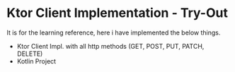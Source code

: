 
# Ktor Client Implementation - Try-Out

It is for the learning reference, here i have implemented the below things.

- Ktor Client Impl. with all http methods  (GET, POST, PUT, PATCH, DELETE)
- Kotlin Project
